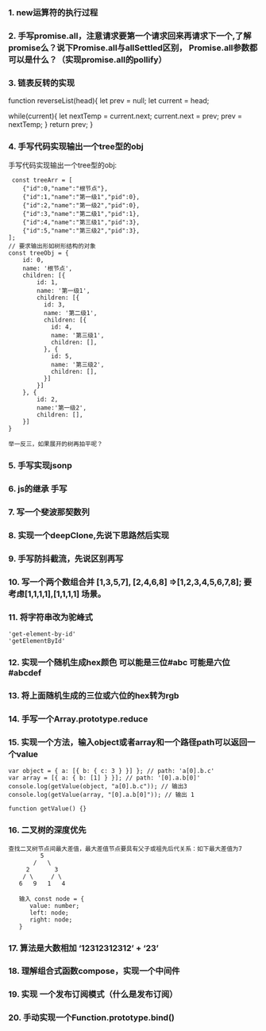 ### 1. new运算符的执行过程
### 2. 手写promise.all，注意请求要第一个请求回来再请求下一个,了解promise么？说下Promise.all与allSettled区别， Promise.all参数都可以是什么？（实现promise.all的pollify）
### 3. 链表反转的实现
function reverseList(head){
  let prev = null;
  let current = head;

  while(current){
    let nextTemp = current.next;
    current.next = prev;
    prev = nextTemp;
  }
  return prev;
}
### 4. 手写代码实现输出一个tree型的obj
手写代码实现输出一个tree型的obj:
```
 const treeArr = [
    {"id":0,"name":"根节点"},
    {"id":1,"name":"第一级1","pid":0},
    {"id":2,"name":"第一级2","pid":0},
    {"id":3,"name":"第二级1","pid":1},
    {"id":4,"name":"第三级1","pid":3},
    {"id":5,"name":"第三级2","pid":3},
];
// 要求输出形如树形结构的对象
const treeObj = {
    id: 0,
    name: '根节点',
    children: [{
        id: 1,
        name: '第一级1',
        children: [{
          id: 3,
          name: '第二级1',
          children: [{
            id: 4,
            name: '第三级1',
            children: [],
          }, {
            id: 5,
            name: '第三级2',
            children: [],
          }]
        }]
    }, {
        id: 2,
        name:'第一级2',
        children: [],
    }]
}

举一反三，如果展开的树再拍平呢？
```

### 5. 手写实现jsonp
### 6. js的继承 手写
### 7. 写一个斐波那契数列
### 8. 实现一个deepClone,先说下思路然后实现
### 9. 手写防抖截流，先说区别再写
### 10. 写一个两个数组合并 [1,3,5,7], [2,4,6,8] =>[1,2,3,4,5,6,7,8]; 要考虑[1,1,1,1],[1,1,1,1] 场景。

### 11. 将字符串改为驼峰式
```
'get-element-by-id'
'getElementById'

```
### 12. 实现一个随机生成hex颜色 可以能是三位#abc 可能是六位#abcdef

### 13. 将上面随机生成的三位或六位的hex转为rgb
### 14. 手写一个Array.prototype.reduce
### 15. 实现一个方法，输入object或者array和一个路径path可以返回一个value
```
var object = { a: [{ b: { c: 3 } }] }; // path: 'a[0].b.c'
var array = [{ a: { b: [1] } }]; // path: '[0].a.b[0]'
console.log(getValue(object, "a[0].b.c")); // 输出3
console.log(getValue(array, "[0].a.b[0]")); // 输出 1

function getValue() {}
```

### 16. 二叉树的深度优先
```
查找二叉树节点间最大差值，最大差值节点要具有父子或祖先后代关系：如下最大差值为7
         5
       /   \
     2       3
    / \     / \
   6   9   1   4

   输入 const node = {
      value: number;
      left: node;
      right: node;
   }

```

### 17. 算法是大数相加 ‘12312312312’ + ‘23’
### 18. 理解组合式函数compose，实现一个中间件
### 19. 实现 一个发布订阅模式（什么是发布订阅）
### 20. 手动实现一个Function.prototype.bind()